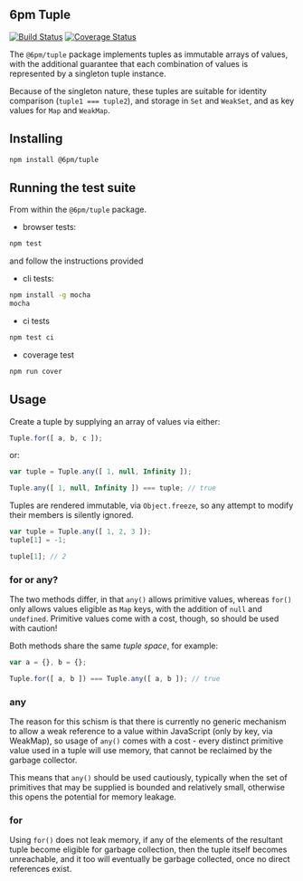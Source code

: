 6pm Tuple
---------

[![Build Status](https://travis-ci.org/6pm-js/tuple.svg?branch=master)](https://travis-ci.org/6pm-js/tuple) [![Coverage Status](https://coveralls.io/repos/github/6pm-js/tuple/badge.svg?branch=master)](https://coveralls.io/github/6pm-js/tuple?branch=master)

The `@6pm/tuple` package implements tuples as immutable arrays of values, with
the additional guarantee that each combination of values is represented by a
singleton tuple instance.

Because of the singleton nature, these tuples are suitable for identity
comparison (`tuple1 === tuple2`), and storage in `Set` and `WeakSet`, and as
key values for `Map` and `WeakMap`.


## Installing

``` sh
npm install @6pm/tuple
```


## Running the test suite

From within the `@6pm/tuple` package.

- browser tests:

``` sh
npm test
```

and follow the instructions provided

- cli tests:

``` sh
npm install -g mocha
mocha
```

- ci tests

``` sh
npm test ci
```

- coverage test

``` sh
npm run cover
```

## Usage

Create a tuple by supplying an array of values via either:

``` JavaScript
Tuple.for([ a, b, c ]);
```

or:

``` JavaScript
var tuple = Tuple.any([ 1, null, Infinity ]);

Tuple.any([ 1, null, Infinity ]) === tuple; // true
```

Tuples are rendered immutable, via `Object.freeze`, so any attempt to modify
their members is silently ignored.

``` JavaScript
var tuple = Tuple.any([ 1, 2, 3 ]);
tuple[1] = -1;

tuple[1]; // 2
```


### for or any?

The two methods differ, in that `any()` allows primitive values, whereas `for()`
only allows values eligible as `Map` keys, with the addition of `null` and
`undefined`.  Primitive values come with a cost, though, so should be used with
caution!

Both methods share the same *tuple space*, for example:

``` JavaScript
var a = {}, b = {};

Tuple.for([ a, b ]) === Tuple.any([ a, b ]); // true
```


### any

The reason for this schism is that there is currently no generic mechanism to
allow a weak reference to a value within JavaScript (only by key, via WeakMap),
so usage of `any()` comes with a cost - every distinct primitive value used in a
tuple will use memory, that cannot be reclaimed by the garbage collector.

This means that `any()` should be used cautiously, typically when the set of
primitives that may be supplied is bounded and relatively small, otherwise this
opens the potential for memory leakage.


### for

Using `for()` does not leak memory, if any of the elements of the resultant
tuple become eligible for garbage collection, then the tuple itself becomes
unreachable, and it too will eventually be garbage collected, once no direct
references exist.
